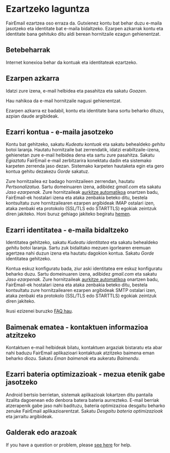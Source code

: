 # Ezartzeko laguntza

FairEmail ezartzea oso erraza da. Gutxienez kontu bat behar duzu e-maila jasotzeko eta identitate bat e-maila bidaltzeko. Ezarpen azkarrak kontu eta identitate bana gehituko ditu aldi berean hornitzaile ezagun gehienentzat.

## Betebeharrak

Internet konexioa behar da kontuak eta identitateak ezartzeko.

## Ezarpen azkarra

Idatzi zure izena, e-mail helbidea eta pasahitza eta sakatu *Goazen*.

Hau nahikoa da e-mail hornitzaile nagusi gehienentzat.

Ezarpen azkarra ez badabil, kontu eta identitate bana sortu beharko dituzu, azpian daude argibideak.

## Ezarri kontua - e-maila jasotzeko

Kontu bat gehitzeko, sakatu *Kudeatu kontuak* eta sakatu behealdeko *gehitu* botoi laranja. Hautatu hornitzaile bat zerrendatik, idatzi erabiltzaile-izena, gehienetan zure e-mail helbidea dena eta sartu zure pasahitza. Sakatu *Egiaztatu* FairEmail e-mail zerbitzarira konektatu dadin eta sistemako karpeten zerrenda jaso dezan. Sistemako karpeten hautaketa egin eta gero kontua gehitu dezakezu *Gorde* sakatuz.

Zure hornitzailea ez badago hornitzaileen zerrendan, hautatu *Pertsonalizatua*. Sartu domeinuaren izena, adibidez *gmail.com* eta sakatu *Jaso ezarpenak*. Zure hornitzaileak [aurkitze automatikoa](https://tools.ietf.org/html/rfc6186) onartzen badu, FairEmail-ek hostalari izena eta ataka zenbakia beteko ditu, bestela kontsultatu zure hornitzailearen ezarpen argibideak IMAP ostalari izen, ataka zenbaki eta protokolo (SSL/TLS edo STARTTLS) egokiak zeintzuk diren jakiteko. Honi buruz gehiago jakiteko begiratu [hemen](https://github.com/M66B/FairEmail/blob/master/FAQ.md#authorizing-accounts).

## Ezarri identitatea - e-maila bidaltzeko

Identitatea gehitzeko, sakatu *Kudeatu identitatea* eta sakatu behealdeko *gehitu* botoi laranja. Sartu zuk bidalitako mezuen igorlearen eremuan agertzea nahi duzun izena eta hautatu dagokion kontua. Sakatu *Gorde* identitatea gehitzeko.

Kontua eskuz konfiguratu bada, ziur aski identitatea ere eskuz konfiguratu beharko duzu. Sartu domeinuaren izena, adibidez *gmail.com* eta sakatu *Jaso ezarpenak*. Zure hornitzaileak [aurkitze automatikoa](https://tools.ietf.org/html/rfc6186) onartzen badu, FairEmail-ek hostalari izena eta ataka zenbakia beteko ditu, bestela kontsultatu zure hornitzailearen ezarpen argibideak SMTP ostalari izen, ataka zenbaki eta protokolo (SSL/TLS edo STARTTLS) egokiak zeintzuk diren jakiteko.

Ikusi ezizenei buruzko [FAQ hau](https://github.com/M66B/FairEmail/blob/master/FAQ.md#FAQ9).

## Baimenak ematea - kontaktuen informazioa atzitzeko

Kontaktuen e-mail helbideak bilatu, kontaktuen argaziak bistaratu eta abar nahi baduzu FairEmail aplikazioari kontaktuak atzitzeko baimena eman beharko diozu. Sakatu *Eman baimenak* eta aukeratu *Baimendu*.

## Ezarri bateria optimizazioak - mezua etenik gabe jasotzeko

Android bertsio berrietan, sistemak aplikazioak lokartzen ditu pantaila itzalita dagoenean edo denbora batera bateria aurrezteko. E-mail berriak atzerapenik gabe jaso nahi badituzu, bateria optimizazioa desgaitu beharko zenuke FairEmail aplikazioarentzat. Sakatu *Desgaitu bateria optimizazioak* eta jarraitu argibideak.

## Galderak edo arazoak

If you have a question or problem, please [see here](https://github.com/M66B/FairEmail/blob/master/FAQ.md) for help.
